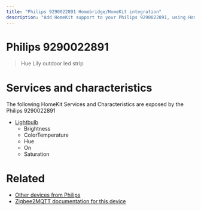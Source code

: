 ```yaml
---
title: "Philips 9290022891 Homebridge/HomeKit integration"
description: "Add HomeKit support to your Philips 9290022891, using Homebridge, Zigbee2MQTT and homebridge-z2m."
---
```

<!---
This file has been GENERATED using src/docgen/docgen.ts
DO NOT EDIT THIS FILE MANUALLY!
-->
# Philips 9290022891
> Hue Lily outdoor led strip


# Services and characteristics
The following HomeKit Services and Characteristics are exposed by
the Philips 9290022891

* [Lightbulb](../../light.md)
  * Brightness
  * ColorTemperature
  * Hue
  * On
  * Saturation


# Related
* [Other devices from Philips](../index.md#philips)
* [Zigbee2MQTT documentation for this device](https://www.zigbee2mqtt.io/devices/9290022891.html)